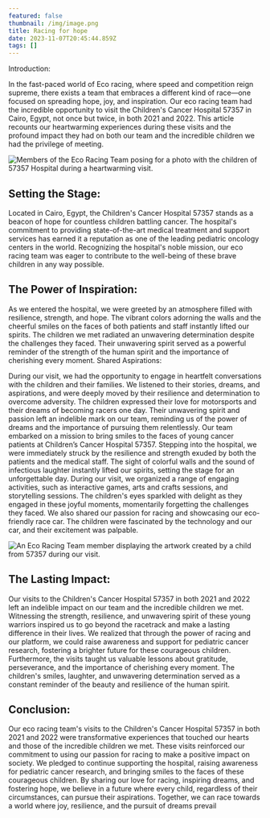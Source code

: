 ```yaml
---
featured: false
thumbnail: /img/image.png
title: Racing for hope
date: 2023-11-07T20:45:44.859Z
tags: []
---
```

Introduction:

In the fast-paced world of Eco racing, where speed and competition reign supreme, there exists a team that embraces a different kind of race—one focused on spreading hope, joy, and inspiration. Our eco racing team had the incredible opportunity to visit the Children's Cancer Hospital 57357 in Cairo, Egypt, not once but twice, in both 2021 and 2022. This article recounts our heartwarming experiences during these visits and the profound impact they had on both our team and the incredible children we had the privilege of meeting.

![Members of the Eco Racing Team posing for a photo with the children of 57357 Hospital during a heartwarming visit.](/img/image-1-.png "Eco Racing Team posing for a photo with the children")

## Setting the Stage:

Located in Cairo, Egypt, the Children's Cancer Hospital 57357 stands as a beacon of hope for countless children battling cancer. The hospital's commitment to providing state-of-the-art medical treatment and support services has earned it a reputation as one of the leading pediatric oncology centers in the world. Recognizing the hospital's noble mission, our eco racing team was eager to contribute to the well-being of these brave children in any way possible.

## The Power of Inspiration:

As we entered the hospital, we were greeted by an atmosphere filled with resilience, strength, and hope. The vibrant colors adorning the walls and the cheerful smiles on the faces of both patients and staff instantly lifted our spirits. The children we met radiated an unwavering determination despite the challenges they faced. Their unwavering spirit served as a powerful reminder of the strength of the human spirit and the importance of cherishing every moment.
Shared Aspirations:

During our visit, we had the opportunity to engage in heartfelt conversations with the children and their families. We listened to their stories, dreams, and aspirations, and were deeply moved by their resilience and determination to overcome adversity. The children expressed their love for motorsports and their dreams of becoming racers one day. Their unwavering spirit and passion left an indelible mark on our team, reminding us of the power of dreams and the importance of pursuing them relentlessly.
Our team embarked on a mission to bring smiles to the faces of young cancer patients at Children’s Cancer Hospital 57357. Stepping into the hospital, we were immediately struck by the resilience and strength exuded by both the patients and the medical staff. The sight of colorful walls and the sound of infectious laughter instantly lifted our spirits, setting the stage for an unforgettable day.
During our visit, we organized a range of engaging activities, such as interactive games, arts and crafts sessions, and storytelling sessions. The children's eyes sparkled with delight as they engaged in these joyful moments, momentarily forgetting the challenges they faced. We also shared our passion for racing and showcasing our eco-friendly race car. The children were fascinated by the technology and our car, and their excitement was palpable.

![An Eco Racing Team member displaying the artwork created by a child from 57357 during our visit.](/img/image.png "An Eco Racing Team member displaying the artwork created by a child")

## The Lasting Impact:

Our visits to the Children's Cancer Hospital 57357 in both 2021 and 2022 left an indelible impact on our team and the incredible children we met. Witnessing the strength, resilience, and unwavering spirit of these young warriors inspired us to go beyond the racetrack and make a lasting difference in their lives. We realized that through the power of racing and our platform, we could raise awareness and support for pediatric cancer research, fostering a brighter future for these courageous children.
Furthermore, the visits taught us valuable lessons about gratitude, perseverance, and the importance of cherishing every moment. The children's smiles, laughter, and unwavering determination served as a constant reminder of the beauty and resilience of the human spirit.

## Conclusion:

Our eco racing team's visits to the Children's Cancer Hospital 57357 in both 2021 and 2022 were transformative experiences that touched our hearts and those of the incredible children we met. These visits reinforced our commitment to using our passion for racing to make a positive impact on society. We pledged to continue supporting the hospital, raising awareness for pediatric cancer research, and bringing smiles to the faces of these courageous children.
By sharing our love for racing, inspiring dreams, and fostering hope, we believe in a future where every child, regardless of their circumstances, can pursue their aspirations. Together, we can race towards a world where joy, resilience, and the pursuit of dreams prevail
